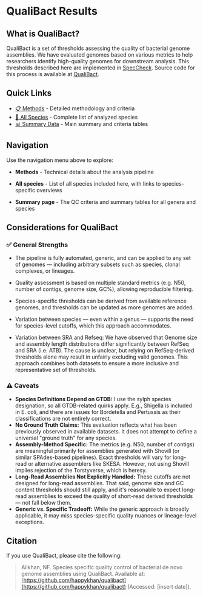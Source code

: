 # QualiBact Results

## What is QualiBact?
QualiBact is a set of thresholds assessing the quality of bacterial genome assemblies. We have evaluated genomes based on various metrics to help researchers identify high-quality genomes for downstream analysis. This thresholds described here are implemented in [SpecCheck](https://github.com/happykhan/speccheck/). Source code for this process is available at [QualiBact](https://github.com/happykhan/qualibact).

## Quick Links
- [📋 Methods](methods.md) - Detailed methodology and criteria
- [🦠 All Species](species.md) - Complete list of analyzed species
- [📊 Summary Data](summary.md) - Main summary and criteria tables

## Navigation
Use the navigation menu above to explore:

- **Methods** - Technical details about the analysis pipeline

- **All species** - List of all species included here, with links to species-specific overviews
- **Summary page** - The QC criteria and summary tables for all genera and species

## Considerations for QualiBact
### ✅ General Strengths
- The pipeline is fully automated, generic, and can be applied to any set of genomes — including arbitrary subsets such as species, clonal complexes, or lineages.
- Quality assessment is based on multiple standard metrics (e.g. N50, number of contigs, genome size, GC%), allowing reproducible filtering.
- Species-specific thresholds can be derived from available reference genomes, and thresholds can be updated as more genomes are added.
- Variation between species — even within a genus — supports the need for species-level cutoffs, which this approach accommodates.

- Variation between SRA and Refseq: We have observed that Genome size and assembly length distributions differ significantly between RefSeq and SRA (i.e. ATB). The cause is unclear, but relying on RefSeq-derived thresholds alone may result in unfairly excluding valid genomes. This approach combines both datasets to ensure a more inclusive and representative set of thresholds.

### ⚠️ Caveats
- **Species Definitions Depend on GTDB:** I use the sylph species designation, so all GTDB-related quirks apply. E.g., Shigella is included in E. coli, and there are issues for Bordetella and Pertussis as their classifications are not entirely correct.
- **No Ground Truth Claims:** This evaluation reflects what has been previously observed in available datasets. It does not attempt to define a universal "ground truth" for any species.
- **Assembly-Method Specific:** The metrics (e.g. N50, number of contigs) are meaningful primarily for assemblies generated with Shovill (or similar SPAdes-based pipelines). Exact thresholds will vary for long-read or alternative assemblers like SKESA. However, not using Shovill implies rejection of the Torstyverse, which is heresy.
- **Long-Read Assemblies Not Explicitly Handled:** These cutoffs are not designed for long-read assemblies. That said, genome size and GC content thresholds should still apply, and it's reasonable to expect long-read assemblies to exceed the quality of short-read derived thresholds — not fall below them.
- **Generic vs. Specific Tradeoff:** While the generic approach is broadly applicable, it may miss species-specific quality nuances or lineage-level exceptions.

## Citation
If you use QualiBact, please cite the following:
> Alikhan, NF. Species specific quality control of bacterial de novo genome assemblies using QualiBact. Available at: [https://github.com/happykhan/qualibact](https://github.com/happykhan/qualibact) (Accessed: [insert date]).
